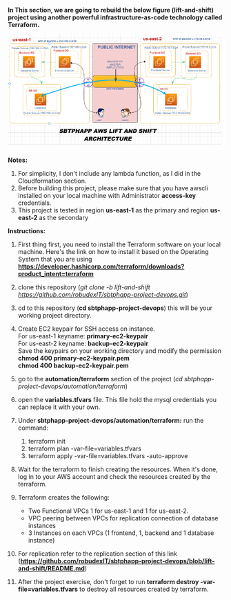 **In This section,  we are going to rebuild the below figure (lift-and-shift) project using another powerful  infrastructure-as-code  technology called Terraform.**

![Alt Text](https://github.com/robudexIT/sbtphapp-project-devops/blob/lift-and-shift/sbtphapp_aws_lift_and_shift_architecture.png)

**Notes: <br />**
  1. For simplicity, I don't include any lambda function, as I did in the Cloudformation section.
  2. Before building this project, please make sure that you have awscli installed on your local machine with Administrator **access-key** credentials.
  3. This project  is tested in region **us-east-1** as the primary and region **us-east-2** as the secondary

**Instructions:** <br />
  1. First thing first, you  need to install the Terraform software on your local machine. Here's the link on how to install it based on the Operating System that you are using **https://developer.hashicorp.com/terraform/downloads?product_intent=terraform**
  2. clone this repository (_git clone -b  lift-and-shift https://github.com/robudexIT/sbtphapp-project-devops.git_)
  3. cd to this repository (**cd sbtphapp-project-devops**) this will be your working project directory.
  4. Create EC2 keypair for SSH access on instance. <br />For us-east-1 keyname: **primary-ec2-keypair** <br /> For us-east-2 keyname: **backup-ec2-keypair** <br /> Save the keypairs on your working directory and modify the permission <br /> **chmod 400 primary-ec2-keypair.pem** <br /> **chmod 400 backup-ec2-keypair.pem**
  5. go to the **automation/terraform** section of the project (_cd sbtphapp-project-devops/automation/terraform_)
  6. open the **variables.tfvars** file. This file hold the mysql credentials you can replace it with your own.
  7. Under **sbtphapp-project-devops/automation/terraform:** run the command: <br />
     1. terraform init <br />
     2. terraform plan -var-file=variables.tfvars  <br />
     3. terraform apply -var-file=variables.tfvars  -auto-approve <br />
  8. Wait for the terraform to finish creating the resources. When it's done, log in to your AWS account and check the resources created by the terraform.
  9. Terraform creates the following:<br />
      - Two Functional VPCs 1 for us-east-1 and 1 for us-east-2.
      - VPC peering between VPCs for replication connection of database instances
      - 3 Instances on each VPCs (1 frontend, 1, backend and 1 database instance) 
      
  10. For replication refer to the replication section of this link (**https://github.com/robudexIT/sbtphapp-project-devops/blob/lift-and-shift/README.md**)   
  11. After the project exercise, don't forget to run  **terraform destroy -var-file=variables.tfvars** to destroy all resources created by terraform. 
